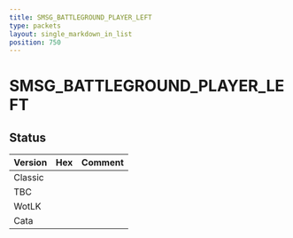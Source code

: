 ```yaml
---
title: SMSG_BATTLEGROUND_PLAYER_LEFT
type: packets
layout: single_markdown_in_list
position: 750
---
```


# SMSG_BATTLEGROUND_PLAYER_LEFT

## Status

Version | Hex | Comment
---------- | ---------- | ---------- 
Classic |  |  
TBC |  |  
WotLK |  |  
Cata |  |  
